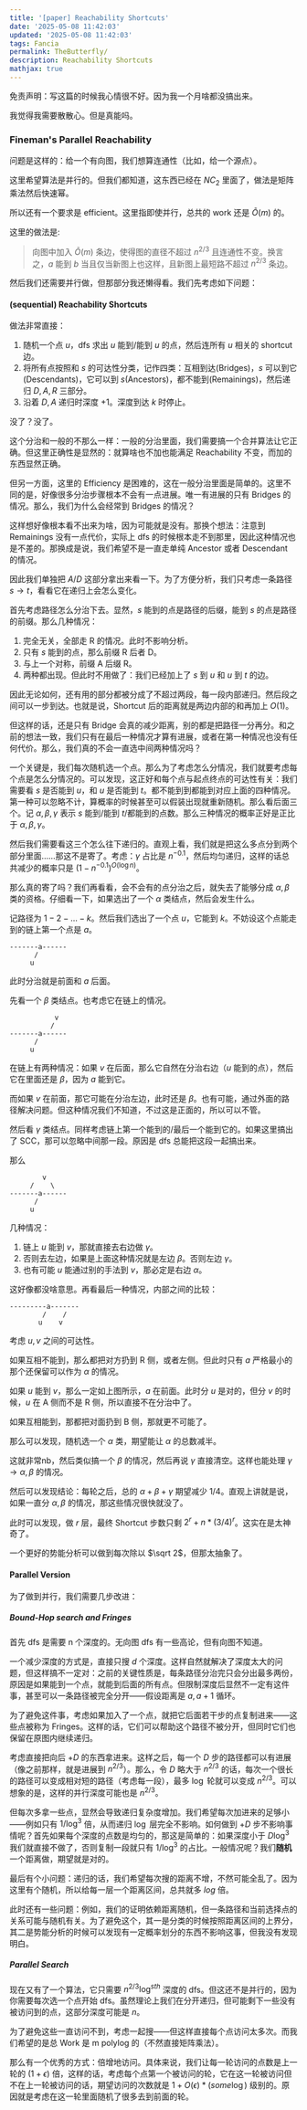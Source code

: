 ```yaml
---
title: '[paper] Reachability Shortcuts'
date: '2025-05-08 11:42:03'
updated: '2025-05-08 11:42:03'
tags: Fancia
permalink: TheButterfly/
description: Reachability Shortcuts
mathjax: true
---
```


免责声明：写这篇的时候我心情很不好。因为我一个月啥都没搞出来。

我觉得我需要散散心。但是真能吗。

### Fineman's Parallel Reachability

问题是这样的：给一个有向图，我们想算连通性（比如，给一个源点）。

这里希望算法是并行的。但我们都知道，这东西已经在 $NC_2$ 里面了，做法是矩阵乘法然后快速幂。

所以还有一个要求是 efficient。这里指即使并行，总共的 work 还是 $\tilde O(m)$ 的。

这里的做法是:

> 向图中加入 $\tilde O(m)$ 条边，使得图的直径不超过 $n^{2/3}$ 且连通性不变。换言之，$a$ 能到 $b$ 当且仅当新图上也这样，且新图上最短路不超过 $n^{2/3}$ 条边。

然后我们还需要并行做，但那部分我还懒得看。我们先考虑如下问题：

#### (sequential) Reachability Shortcuts

做法非常直接：

1. 随机一个点 $u$，dfs 求出 $u$ 能到/能到 $u$ 的点，然后连所有 $u$ 相关的 shortcut 边。
2. 将所有点按照和 $s$ 的可达性分类，记作四类：互相到达(Bridges)，$s$ 可以到它(Descendants)，它可以到 $s$(Ancestors)，都不能到(Remainings)，然后递归 $D,A,R$ 三部分。
3. 沿着 $D,A$ 递归时深度 $+1$。深度到达 $k$ 时停止。

没了？没了。

这个分治和一般的不那么一样：一般的分治里面，我们需要搞一个合并算法让它正确。但这里正确性是显然的：就算啥也不加也能满足 Reachability 不变，而加的东西显然正确。

但另一方面，这里的 Efficiency 是困难的，这在一般分治里面是简单的。这里不同的是，好像很多分治步骤根本不会有一点进展。唯一有进展的只有 Bridges 的情况。那么，我们为什么会经常到 Bridges 的情况？

这样想好像根本看不出来为啥，因为可能就是没有。那换个想法：注意到 Remainings 没有一点代价，实际上 dfs 的时候根本走不到那里，因此这种情况也是不差的。那换成是说，我们希望不是一直走单纯 Ancestor 或者 Descendant 的情况。

因此我们单独把 $A/D$ 这部分拿出来看一下。为了方便分析，我们只考虑一条路径 $s\to t$，看看它在递归上会怎么变化。

首先考虑路径怎么分治下去。显然，$s$ 能到的点是路径的后缀，能到 $s$ 的点是路径的前缀。那么几种情况：

1. 完全无关，全部走 R 的情况。此时不影响分析。
2. 只有 $s$ 能到的点，那么前缀 R 后者 D。
3. 与上一个对称，前缀 A 后缀 R。
4. 两种都出现。但此时不用做了：我们已经加上了 $s$ 到 $u$ 和 $u$ 到 $t$ 的边。

因此无论如何，还有用的部分都被分成了不超过两段，每一段内部递归。然后段之间可以一步到达。也就是说，Shortcut 后的距离就是两边内部的和再加上 $O(1)$。

但这样的话，还是只有 Bridge 会真的减少距离，别的都是把路径一分再分。和之前的想法一致，我们只有在最后一种情况才算有进展，或者在第一种情况也没有任何代价。那么，我们真的不会一直选中间两种情况吗？

一个关键是，我们每次随机选一个点。那么为了考虑怎么分情况，我们就要考虑每个点是怎么分情况的。可以发现，这正好和每个点与起点终点的可达性有关：我们需要看 $s$ 是否能到 $u$，和 $u$ 是否能到 $t$。都不能到到都能到对应上面的四种情况。第一种可以忽略不计，算概率的时候甚至可以假装出现就重新随机。那么看后面三个。记 $\alpha,\beta,\gamma$ 表示 $s$ 能到/能到 $t$/都能到的点数。那么三种情况的概率正好是正比于 $\alpha,\beta,\gamma$。

然后我们需要看这三个怎么往下递归的。直观上看，我们就是把这么多点分到两个部分里面……那这不是寄了。考虑：$\gamma$ 占比是 $n^{-0.1}$，然后均匀递归，这样的话总共减少的概率只是 $(1-n^{-0.1})^{O(\log n)}$。

那么真的寄了吗？我们再看看，会不会有的点分治之后，就失去了能够分成 $\alpha,\beta$ 类的资格。仔细看一下，如果选出了一个 $\alpha$ 类结点，然后会发生什么。

记路径为 $1-2-\ldots-k$。然后我们选出了一个点 $u$，它能到 $k$。不妨设这个点能走到的链上第一个点是 $a$。

```
-------a------
      / 
     u
```

此时分治就是前面和 $a$ 后面。

先看一个 $\beta$ 类结点。也考虑它在链上的情况。

```
           v
          /
-------a------
      / 
     u
```

在链上有两种情况：如果 $v$ 在后面，那么它自然在分治右边（$u$ 能到的点），然后它在里面还是 $\beta$，因为 $a$ 能到它。

而如果 $v$ 在前面，那它可能在分治左边，此时还是 $\beta$。也有可能，通过外面的路径解决问题。但这种情况我们不知道，不过这是正面的，所以可以不管。

然后看 $\gamma$ 类结点。同样考虑链上第一个能到的/最后一个能到它的。如果这里搞出了 SCC，那可以忽略中间那一段。原因是 dfs 总能把这段一起搞出来。

那么

```
        v
     /    \
-------a------
      / 
     u
```

几种情况：

1. 链上 $u$ 能到 $v$，那就直接去右边做 $\gamma$。
2. 否则去左边，如果是上面这种情况就是左边 $\beta$。否则左边 $\gamma$。
3. 也有可能 $u$ 能通过别的手法到 $v$，那必定是右边 $\alpha$。

这好像都没啥意思。再看最后一种情况，内部之间的比较：

```
---------a-------
        /    /
       u    v
```

考虑 $u,v$ 之间的可达性。

如果互相不能到，那么都把对方扔到 R 侧，或者左侧。但此时只有 $a$ 严格最小的那个还保留可以作为 $\alpha$ 的情况。

如果 $u$ 能到 $v$，那么一定如上图所示，$a$ 在前面。此时分 $u$ 是对的，但分 $v$ 的时候，$u$ 在 A 侧而不是 R 侧，所以直接不在分治中了。

如果互相能到，那都把对面扔到 B 侧，那就更不可能了。

那么可以发现，随机选一个 $\alpha$ 类，期望能让 $\alpha$ 的总数减半。

这就非常nb，然后类似搞一个 $\beta$ 的情况，然后再说 $\gamma$ 直接清空。这样也能处理 $\gamma\to \alpha,\beta$ 的情况。

然后可以发现结论：每轮之后，总的 $\alpha+\beta+\gamma$ 期望减少 $1/4$。直观上讲就是说，如果一直分 $\alpha,\beta$ 的情况，那这些情况很快就没了。

此时可以发现，做 $r$ 层，最终 Shortcut 步数只剩 $2^r+n*(3/4)^r$。这实在是太神奇了。

一个更好的势能分析可以做到每次除以 $\sqrt 2$，但那太抽象了。

#### Parallel Version

为了做到并行，我们需要几步改进：

##### Bound-Hop search and Fringes

首先 dfs 是需要 n 个深度的。无向图 dfs 有一些高论，但有向图不知道。

一个减少深度的方式是，直接只搜 $d$ 个深度。这样自然就解决了深度太大的问题，但这样搞不一定对：之前的关键性质是，每条路径分治完只会分出最多两份，原因是如果能到一个点，就能到后面的所有点。但限制深度后显然不一定有这件事，甚至可以一条路径被完全分开——假设距离是 $a,a+1$ 循环。

为了避免这件事，考虑如果加入了一个点，就把它后面若干步的点复制进来——这些点被称为 Fringes。这样的话，它们可以帮助这个路径不被分开，但同时它们也保留在原图内继续递归。

考虑直接把向后 $+D$ 的东西拿进来。这样之后，每一个 $D$ 步的路径都可以有进展（像之前那样，就是进展到 $n^{2/3}$）。那么，令 $D$ 略大于 $n^{2/3}$ 的话，每次一个很长的路径可以变成相对短的路径（考虑每一段），最多 $\log$ 轮就可以变成 $n^{2/3}$。可以想象的是，这样的并行深度可能也是 $n^{2/3}$。

但每次多拿一些点，显然会导致递归复杂度增加。我们希望每次加进来的足够小——例如只有 $1/\log^3$ 倍，从而递归 $\log$ 层完全不影响。如何做到 $+D$ 步不影响事情呢？首先如果每个深度的点数是均匀的，那这是简单的：如果深度小于 $D\log^3$ 我们就直接不做了，否则复制一段就只有 $1/\log^3$ 的占比。一般情况呢？我们**随机**一个距离做，期望就是对的。

最后有个小问题：递归的话，我们希望每次搜的距离不增，不然可能全乱了。因为这里有个随机，所以给每一层一个距离区间，总共就多 $log$ 倍。

此时还有一些问题：例如，我们的证明依赖距离随机，但一条路径和当前选择点的关系可能与随机有关。为了避免这个，其一是分类的时候按照距离区间的上界分，其二是势能分析的时候可以发现有一定概率划分的东西不影响这事，但我没有发现明白。

##### Parallel Search

现在又有了一个算法，它只需要 $n^{2/3}\log^{sth}$ 深度的 dfs。但这还不是并行的，因为你需要每次选一个点开始 dfs。虽然理论上我们在分开递归，但可能剩下一些没有被访问到的点，这部分深度可能是 $n$。

为了避免这些一直访问不到，考虑一起搜——但这样直接每个点访问太多次。而我们希望的是总 Work 是 m polylog 的（不然直接矩阵乘法）。

那么有一个优秀的方式：倍增地访问。具体来说，我们让每一轮访问的点数是上一轮的 $(1+\epsilon)$ 倍，这样的话，考虑每个点第一个被访问的轮，它在这一轮被访问但不在上一轮被访问的话，期望访问的次数就是 $1+O(\epsilon)*(some \log)$ 级别的。原因就是考虑在这一轮里面随机了很多去到前面的轮。